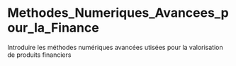 # Methodes_Numeriques_Avancees_pour_la_Finance
Introduire les méthodes numériques avancées utisées pour la valorisation de produits financiers
